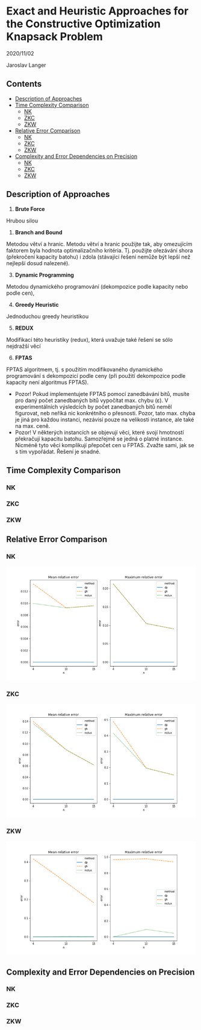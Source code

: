 # Exact and Heuristic Approaches for the Constructive Optimization Knapsack Problem

2020/11/02

Jaroslav Langer

<!-- ## MUST BE HERE omit in toc

- Popis implementovaných metod.
- Srovnání výpočetních časů hrubé síly, metody větví a hranic, dynamického programování a heuristiky cena/váha (stačí jedna). Grafy vítány.
  - Tj. závislosti výpočetních časů na velikosti instance
- Porovnání relativních chyb (průměrných a maximálních) obou heuristik.
  - Tj. závislosti rel. chyby na velikosti instance
- U FPTAS algoritmu pozorujte (naměřte, zdokumentujte) závislost chyby a výpočetního času algoritmu na zvolené přesnosti zobrazení (pro několik různých přesností), srovnání maximální naměřené chyby s teoreticky předpokládanou.
  - Tj. zvolte několik požadovaných přesností (ε), v závislosti na ε měřte čas běhu a reálnou (maximální, případně i průměrnou) chybu algoritmu
Zhodnocení naměřených výsledků. -->

## Contents <!-- omit in toc -->

- [Description of Approaches](#description-of-approaches)
- [Time Complexity Comparison](#time-complexity-comparison)
  - [NK](#nk)
  - [ZKC](#zkc)
  - [ZKW](#zkw)
- [Relative Error Comparison](#relative-error-comparison)
  - [NK](#nk-1)
  - [ZKC](#zkc-1)
  - [ZKW](#zkw-1)
- [Complexity and Error Dependencies on Precision](#complexity-and-error-dependencies-on-precision)
  - [NK](#nk-2)
  - [ZKC](#zkc-2)
  - [ZKW](#zkw-2)

## Description of Approaches

1) **Brute Force**

Hrubou silou

1) **Branch and Bound**

Metodou větví a hranic. Metodu větví a hranic použijte tak, aby omezujícím faktorem byla hodnota optimalizačního kritéria. Tj. použijte ořezávání shora (překročení kapacity batohu) i zdola (stávající řešení nemůže být lepší než nejlepší dosud nalezené).

3) **Dynamic Programming**

Metodou dynamického programování (dekompozice podle kapacity nebo podle cen),

4) **Greedy Heuristic**

Jednoduchou greedy heuristikou

5) **REDUX**

Modifikací této heuristiky (redux), která uvažuje také řešení se sólo nejdražší věcí

6) **FPTAS**

FPTAS algoritmem, tj. s použitím modifikovaného dynamického programování s dekompozicí podle ceny (při použití dekompozice podle kapacity není algoritmus FPTAS).
- Pozor! Pokud implementujete FPTAS pomocí zanedbávání bitů, musíte pro daný počet zanedbaných bitů vypočítat max. chybu (ε). V experimentálních výsledcích by počet zanedbaných bitů neměl figurovat, neb neříká nic konkrétního o přesnosti. Pozor, tato max. chyba je jiná pro každou instanci, nezávisí pouze na velikosti instance, ale také na max. ceně.
- Pozor! V některých instancích se objevují věci, které svojí hmotností překračují kapacitu batohu. Samozřejmě se jedná o platné instance. Nicméně tyto věci komplikují přepočet cen u FPTAS. Zvažte sami, jak se s tím vypořádat. Řešení je snadné.

## Time Complexity Comparison

### NK

<!-- ![Time Complexity Set NK](./figures/complexity_nk.png) -->

### ZKC

<!-- ![Time Complexity Set ZKC](./figures/complexity_zkc.png) -->

### ZKW

<!-- ![Time Complexity Set ZKW](./figures/complexity_zkw.png) -->

## Relative Error Comparison

### NK

![Relative Errors Set NK](./figures/errors_nk.png)

### ZKC

![Relative Errors Set ZKC](./figures/errors_zkc.png)

### ZKW

![Relative Errors Set ZKW](./figures/errors_zkw.png)

## Complexity and Error Dependencies on Precision

### NK

### ZKC

### ZKW

